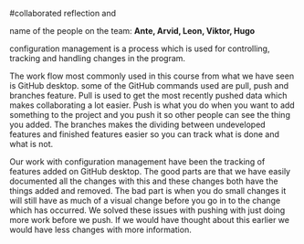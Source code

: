 #collaborated reflection and 

name of the people on the team: **Ante, Arvid, Leon, Viktor, Hugo**


configuration management is a process which is used for controlling, tracking and handling changes in the program.

The work flow most commonly used in this course from what we have seen is GitHub desktop. some of the GitHub commands used are pull, push and branches feature. Pull is used to get the most recently pushed data which makes collaborating a lot easier. Push is what you do when you want to add something to the project and you push it so other people can see the thing you added. The branches makes the dividing between undeveloped features and finished features easier so you can track what is done and what is not.

Our work with configuration management have been the tracking of features added on GitHub desktop. The good parts are that we have easily documented all the changes with this and these changes both have the things added and removed. The bad part is when you do small changes it will still have as much of a visual change before you go in to the change which has occurred. We solved these issues with pushing with just doing more work before we push. If we would have thought about this earlier we would have less changes with more information.


